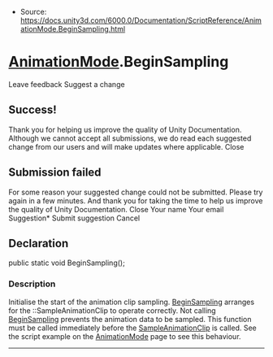 * Source: https://docs.unity3d.com/6000.0/Documentation/ScriptReference/AnimationMode.BeginSampling.html

#  [AnimationMode](https://docs.unity3d.com/6000.0/Documentation/ScriptReference/AnimationMode.html).BeginSampling
Leave feedback
Suggest a change
## Success!
Thank you for helping us improve the quality of Unity Documentation. Although we cannot accept all submissions, we do read each suggested change from our users and will make updates where applicable.
Close
## Submission failed
For some reason your suggested change could not be submitted. Please <a>try again</a> in a few minutes. And thank you for taking the time to help us improve the quality of Unity Documentation.
Close
Your name Your email Suggestion* Submit suggestion
Cancel
## Declaration
public static void BeginSampling(); 
### Description
Initialise the start of the animation clip sampling.
[BeginSampling](https://docs.unity3d.com/6000.0/Documentation/ScriptReference/AnimationMode.BeginSampling.html) arranges for the ::SampleAnimationClip to operate correctly. Not calling [BeginSampling](https://docs.unity3d.com/6000.0/Documentation/ScriptReference/AnimationMode.BeginSampling.html) prevents the animation data to be sampled. This function must be called immediately before the [SampleAnimationClip](https://docs.unity3d.com/6000.0/Documentation/ScriptReference/AnimationMode.SampleAnimationClip.html) is called. See the script example on the [AnimationMode](https://docs.unity3d.com/6000.0/Documentation/ScriptReference/AnimationMode.html) page to see this behaviour.
* * *
